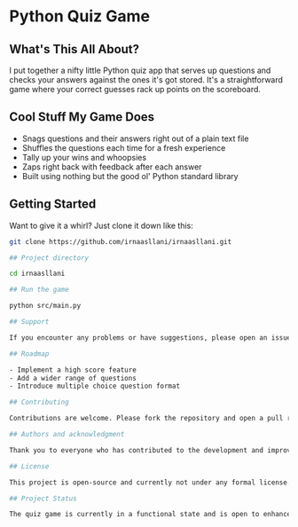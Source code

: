 # Python Quiz Game

## What's This All About?

I put together a nifty little Python quiz app that serves up questions and checks your answers against the ones it's got stored. It's a straightforward game where your correct guesses rack up points on the scoreboard.

## Cool Stuff My Game Does

- Snags questions and their answers right out of a plain text file
- Shuffles the questions each time for a fresh experience
- Tally up your wins and whoopsies
- Zaps right back with feedback after each answer
- Built using nothing but the good ol' Python standard library

## Getting Started

Want to give it a whirl? Just clone it down like this:

```bash
git clone https://github.com/irnaasllani/irnaasllani.git

## Project directory

cd irnaasllani

## Run the game

python src/main.py

## Support

If you encounter any problems or have suggestions, please open an issue on the [GitHub repository issues page](URL to your repository issues page) or send an email to [irna.asllani@gmail.com].

## Roadmap

- Implement a high score feature
- Add a wider range of questions
- Introduce multiple choice question format

## Contributing

Contributions are welcome. Please fork the repository and open a pull request with your changes. All changes are subject to review and discussion.

## Authors and acknowledgment

Thank you to everyone who has contributed to the development and improvement of this quiz game.

## License

This project is open-source and currently not under any formal license. Access to the source code is granted on a case-by-case basis. Please contact me (irna.asllani@gmail.com) to request access or more information.

## Project Status

The quiz game is currently in a functional state and is open to enhancements and bug fixes.
